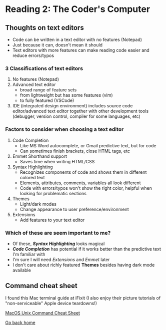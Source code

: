 # Reading 2: The Coder's Computer

## Thoughts on text editors

- Code can be written in a text editor with no features (Notepad)
- Just because it can, doesn't mean it should
- Text editors with more features can make reading code easier and reduce errors/typos

### 3 Classifications of text editors

1. No features (Notepad)
2. Advanced text editor
   - broad range of feature sets
   - from lightweight but has some features (vim)
   - to fully featured (VSCode)
3. IDE (integrated design environment) includes source code editor/advanced text editor together with other development tools (debugger, version control, compiler for some languages, etc)

### Factors to consider when choosing a text editor

1. Code Completion
   - Like MS Word autocomplete, or Gmail predictive text, but for code
   - Can sometimes finish brackets, close HTML tags, etc
2. Emmet Shorthand support
   - Saves time when writing HTML/CSS
3. Syntax Highlighting
   - Recognizes components of code and shows them in different colored text
   - Elements, attributes, comments, variables all look different
   - Code with errors/typos won't show the right color, helpful when looking for problematic sections
4. Themes
   - Light/dark modes
   - Change appearance to user preference/environment
5. Extensions
   - Add features to your text editor

### Which of these are seem important to me?

- Of these, ***Syntax Highlighting*** looks magical
- ***Code Completion*** has potential if it works better than the predictive text I'm familiar with
- I'm sure I will need *Extensions* and *Emmet* later
- I don't care about richly featured **Themes** besides having dark mode available

## Command cheat sheet

I found this Mac terminal guide at iFixit (I also enjoy their picture tutorials of "non-serviceable" Apple device teardowns!)

[MacOS Unix Command Cheat Sheet](https://www.ifixit.com/Wiki/MacOS_Unix_Commands)

[Go back home](/projects/reading-notes/README.md)
